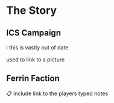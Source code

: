 # The Story

## ICS Campaign

ℹ️ this is vastly out of date

used to link to a picture

## Ferrin Faction

 📋 include link to the players typed notes
